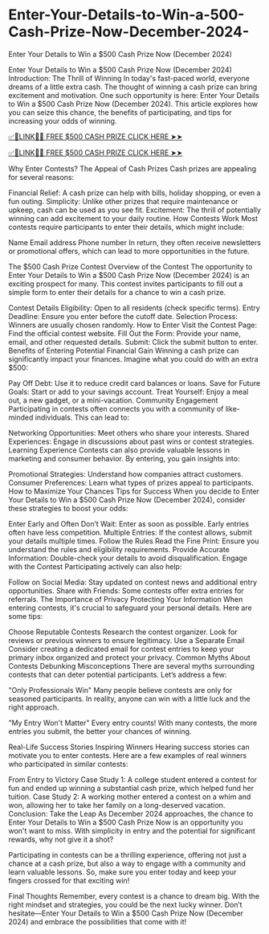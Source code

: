 # Enter-Your-Details-to-Win-a-500-Cash-Prize-Now-December-2024-
Enter Your Details to Win a $500 Cash Prize Now (December 2024)

Enter Your Details to Win a $500 Cash Prize Now (December 2024)
Introduction: The Thrill of Winning
In today's fast-paced world, everyone dreams of a little extra cash. The thought of winning a cash prize can bring excitement and motivation. One such opportunity is here: Enter Your Details to Win a $500 Cash Prize Now (December 2024). This article explores how you can seize this chance, the benefits of participating, and tips for increasing your odds of winning.


[✅🎄LINK🎄✅ FREE $500 CASH PRIZE CLICK HERE ➤➤](https://tinyurl.com/3tvxhzzs)

[✅🎄LINK🎄✅ FREE $500 CASH PRIZE CLICK HERE ➤➤](https://tinyurl.com/3tvxhzzs)

Why Enter Contests?
The Appeal of Cash Prizes
Cash prizes are appealing for several reasons:

Financial Relief: A cash prize can help with bills, holiday shopping, or even a fun outing.
Simplicity: Unlike other prizes that require maintenance or upkeep, cash can be used as you see fit.
Excitement: The thrill of potentially winning can add excitement to your daily routine.
How Contests Work
Most contests require participants to enter their details, which might include:

Name
Email address
Phone number
In return, they often receive newsletters or promotional offers, which can lead to more opportunities in the future.

The $500 Cash Prize Contest
Overview of the Contest
The opportunity to Enter Your Details to Win a $500 Cash Prize Now (December 2024) is an exciting prospect for many. This contest invites participants to fill out a simple form to enter their details for a chance to win a cash prize.

Contest Details
Eligibility: Open to all residents (check specific terms).
Entry Deadline: Ensure you enter before the cutoff date.
Selection Process: Winners are usually chosen randomly.
How to Enter
Visit the Contest Page: Find the official contest website.
Fill Out the Form: Provide your name, email, and other requested details.
Submit: Click the submit button to enter.
Benefits of Entering
Potential Financial Gain
Winning a cash prize can significantly impact your finances. Imagine what you could do with an extra $500:

Pay Off Debt: Use it to reduce credit card balances or loans.
Save for Future Goals: Start or add to your savings account.
Treat Yourself: Enjoy a meal out, a new gadget, or a mini-vacation.
Community Engagement
Participating in contests often connects you with a community of like-minded individuals. This can lead to:

Networking Opportunities: Meet others who share your interests.
Shared Experiences: Engage in discussions about past wins or contest strategies.
Learning Experience
Contests can also provide valuable lessons in marketing and consumer behavior. By entering, you gain insights into:

Promotional Strategies: Understand how companies attract customers.
Consumer Preferences: Learn what types of prizes appeal to participants.
How to Maximize Your Chances
Tips for Success
When you decide to Enter Your Details to Win a $500 Cash Prize Now (December 2024), consider these strategies to boost your odds:

Enter Early and Often
Don’t Wait: Enter as soon as possible. Early entries often have less competition.
Multiple Entries: If the contest allows, submit your details multiple times.
Follow the Rules
Read the Fine Print: Ensure you understand the rules and eligibility requirements.
Provide Accurate Information: Double-check your details to avoid disqualification.
Engage with the Contest
Participating actively can also help:

Follow on Social Media: Stay updated on contest news and additional entry opportunities.
Share with Friends: Some contests offer extra entries for referrals.
The Importance of Privacy
 Protecting Your Information
When entering contests, it's crucial to safeguard your personal details. Here are some tips:

 Choose Reputable Contests
Research the contest organizer.
Look for reviews or previous winners to ensure legitimacy.
 Use a Separate Email
Consider creating a dedicated email for contest entries to keep your primary inbox organized and protect your privacy.
Common Myths About Contests
Debunking Misconceptions
There are several myths surrounding contests that can deter potential participants. Let’s address a few:

 "Only Professionals Win"
Many people believe contests are only for seasoned participants. In reality, anyone can win with a little luck and the right approach.

"My Entry Won't Matter"
Every entry counts! With many contests, the more entries you submit, the better your chances of winning.

Real-Life Success Stories
Inspiring Winners
Hearing success stories can motivate you to enter contests. Here are a few examples of real winners who participated in similar contests:

From Entry to Victory
Case Study 1: A college student entered a contest for fun and ended up winning a substantial cash prize, which helped fund her tuition.
Case Study 2: A working mother entered a contest on a whim and won, allowing her to take her family on a long-deserved vacation.
Conclusion: Take the Leap
As December 2024 approaches, the chance to Enter Your Details to Win a $500 Cash Prize Now is an opportunity you won't want to miss. With simplicity in entry and the potential for significant rewards, why not give it a shot?

Participating in contests can be a thrilling experience, offering not just a chance at a cash prize, but also a way to engage with a community and learn valuable lessons. So, make sure you enter today and keep your fingers crossed for that exciting win!

Final Thoughts
Remember, every contest is a chance to dream big. With the right mindset and strategies, you could be the next lucky winner. Don’t hesitate—Enter Your Details to Win a $500 Cash Prize Now (December 2024) and embrace the possibilities that come with it!
